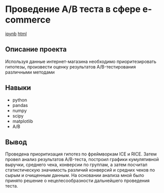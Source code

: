 # Проведение A/B теста в сфере e-commerce #
[ipynb](https://github.com/vkharitonov19/Portfolio/blob/main/e-commerce_ab_test/e-commerce_ab_test.ipynb) [html](https://github.com/vkharitonov19/Portfolio/blob/main/e-commerce_ab_test/e-commerce_ab_test.html)
## Описание проекта ##
Используя данные интернет-магазина необходимо приоритезировать гипотезы, произвести оценку результатов A/B-тестирования различными методами
## Навыки ##
* python
* pandas
* numpy
* scipy
* matplotlib
* A/B
## Вывод ##
Проведена приоритизация гипотез по фреймворкам ICE и RICE. Затем провел анализ
результатов A/B-теста, построил графики кумулятивной выручки, среднего чека,
конверсии по группам, а затем посчитал статистическую значимость различий конверсий
и средних чеков по сырым и очищенным данным. На основании анализа мной было
принято решение о нецелесообразности дальнейшего проведения теста.
